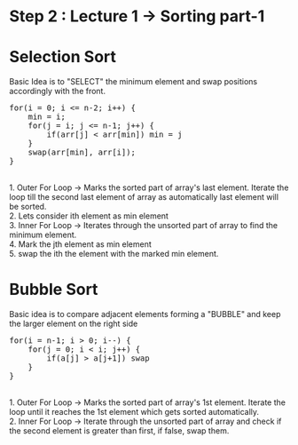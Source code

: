 # Step 2 : Lecture 1 -> Sorting part-1

# Selection Sort
Basic Idea is to "SELECT" the minimum element and swap positions accordingly with the front.
<pre>
for(i = 0; i <= n-2; i++) {
    min = i; 
    for(j = i; j <= n-1; j++) {
        if(arr[j] < arr[min]) min = j
    }
    swap(arr[min], arr[i]);
}
</pre>
<br>
1. Outer For Loop -> Marks the sorted part of array's last element. Iterate the loop till the second last element of array as automatically last element will be sorted.
<br>
2. Lets consider ith element as min element
<br>
3. Inner For Loop -> Iterates through the unsorted part of array to find the minimum element.
<br>
4. Mark the jth element as min element
<br>
5. swap the ith the element with the marked min element.

# Bubble Sort
Basic idea is to compare adjacent elements forming a "BUBBLE" and keep the larger element on the right side
<pre>
for(i = n-1; i > 0; i--) {
    for(j = 0; i < i; j++) {
        if(a[j] > a[j+1]) swap
    }
}
</pre>
<br>
1. Outer For Loop -> Marks the sorted part of array's 1st element. Iterate the loop until it reaches the 1st element which gets sorted automatically.
<br>
2. Inner For Loop -> Iterate through the unsorted part of array and check if the second element is greater than first, if false, swap them.
